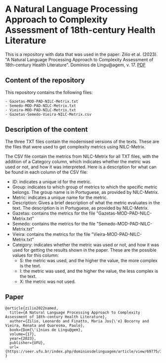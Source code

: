 # A Natural Language Processing Approach to Complexity Assessment of 18th-century Health Literature
This is a repository with data that was used in the paper: Zilio et al. (2023). "A Natural Language Processing Approach to Complexity Assessment of 18th-century Health Literature". Domínios de Lingu@agem, v. 17. [PDF](https://seer.ufu.br/index.php/dominiosdelinguagem/article/view/69775/37166)

## Content of the repository
This repository contains the following files:

	- Gazetas-MOD-PAD-NILC-Metrix.txt
	- Semedo-MOD-PAD-NILC-Metrix.txt
	- Vieira-MOD-PAD-NILC-Metrix.txt
	- Gazetas-Semedo-Vieira-NILC-Metrix.csv

## Description of the content
The three TXT files contain the modernised versions of the texts. These are the files that were used to get complexity metrics using NILC-Metrix.

The CSV file contain the metrics from NILC-Metrix for all TXT files, with the addition of a Category column, which indicates whether the metric was used or not, and how it was interpreted. Here is a description for what can be found in each column of the CSV file:

- ID: indicates a unique id for the metric.
- Group: indicates to which group of metrics to which the specific metric belongs. The group name is in Portuguese, as provided by NILC-Metrix.
- Metric: indicates a unique name for the metric.
- Description: Gives a brief description of what the metric evaluates in the text. The description is in Portuguese, as provided by NILC-Metrix.
- Gazetas: contains the metrics for the file "Gazetas-MOD-PAD-NILC-Metrix.txt" 
- Semedo: contains the metrics for the file "Semedo-MOD-PAD-NILC-Metrix.txt"
- Vieira: contains the metrics for the file "Vieira-MOD-PAD-NILC-Metrix.txt"
- Category: indicates whether the metric was used or not, and how it was used for getting the results shown in the paper. These are the possible values for this column:
	- S: the metric was used, and the higher the value, the more complex is the text.
	- I: the metric was used, and the higher the value, the less complex is the text.
	- X: the metric was not used.

## Paper
```
@article{zilio2022named,
  title={A Natural Language Processing Approach to Complexity Assessment of 18th-century Health Literature},
  author={Zilio, Leonardo and Finatto, Maria Jos{\'e} Bocorny and Vieira, Renata and Quaresma, Paulo},
  book={Dom{\'i}nios de Lingu@gem},
  volume={17},
  year={2023},
  publisher={UFU},
  url={https://seer.ufu.br/index.php/dominiosdelinguagem/article/view/69775/37166}
}

```
